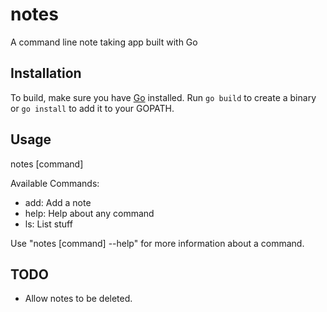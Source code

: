 # notes
A command line note taking app built with Go

## Installation
To build, make sure you have [Go](https://golang.org/dl/) installed. Run `go build` to 
create a binary or `go install` to add it to your GOPATH.

## Usage
  notes [command]
  
Available Commands:
  - add: Add a note
  - help: Help about any command
  - ls: List stuff


Use "notes [command] --help" for more information about a command.

## TODO

- Allow notes to be deleted.
